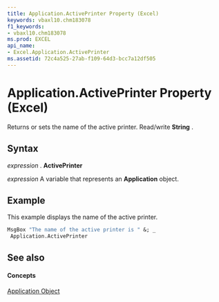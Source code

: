 ```yaml
---
title: Application.ActivePrinter Property (Excel)
keywords: vbaxl10.chm183078
f1_keywords:
- vbaxl10.chm183078
ms.prod: EXCEL
api_name:
- Excel.Application.ActivePrinter
ms.assetid: 72c4a525-27ab-f109-64d3-bcc7a12df505
---
```



# Application.ActivePrinter Property (Excel)

Returns or sets the name of the active printer. Read/write  **String** .


## Syntax

 _expression_ . **ActivePrinter**

 _expression_ A variable that represents an **Application** object.


## Example

This example displays the name of the active printer.


```vb
MsgBox "The name of the active printer is " &; _ 
 Application.ActivePrinter
```


## See also


#### Concepts


[Application Object](application-object-excel.md)

